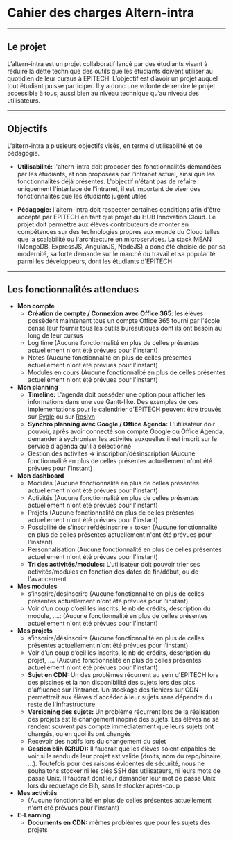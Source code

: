 # Cahier des charges Altern-intra


----
## Le projet
L’altern-intra est un projet collaboratif lancé par des étudiants visant à réduire la dette technique des outils que les étudiants doivent utiliser au quotidien de leur cursus à EPITECH.
L’objectif est d’avoir un projet auquel tout étudiant puisse participer. Il y a donc une volonté de rendre le projet accessible à tous, aussi bien au niveau technique qu’au niveau des utilisateurs.

---
## Objectifs
L'altern-intra a plusieurs objectifs visés, en terme d'utilisabilité et de pédagogie.

- __Utilisabilité:__ l'altern-intra doit proposer des fonctionnalités demandées par les étudiants, et non proposées par l'intranet actuel, ainsi que les fonctionnalités déjà présentes. L'objectif n'étant pas de refaire uniquement l'interface de l'intranet, il est important de viser des fonctionnalités que les étudiants jugent utiles

- __Pédagogie:__ l'altern-intra doit respecter certaines conditions afin d'être accepté par EPITECH en tant que projet du HUB Innovation Cloud. Le projet doit permettre aux élèves contributeurs de monter en compétences sur des technologies propres aux monde du Cloud telles que la scalabilité ou l'architecture en microservices. La stack MEAN (MongoDB, ExpressJS, AngularJS, NodeJS) a donc été choisie de par sa modernité, sa forte demande sur le marché du travail et sa popularité parmi les développeurs, dont les étudiants d'EPITECH

----
## Les fonctionnalités attendues
- __Mon compte__
    - __Création de compte / Connexion avec Office 365__:
les élèves possèdent maintenant tous un compte Office 365 fourni par l'école censé leur fournir tous les outils bureautiques dont ils ont besoin au long de leur cursus
    - Log time (Aucune fonctionnalité en plus de celles présentes actuellement n'ont été prévues pour l'instant)
    - Notes (Aucune fonctionnalité en plus de celles présentes actuellement n'ont été prévues pour l'instant)
    - Modules en cours (Aucune fonctionnalité en plus de celles présentes actuellement n'ont été prévues pour l'instant)
- __Mon planning__
    - __Timeline:__ L'agenda doit posséder une option pour afficher les informations dans une vue Gantt-like. Des exemples de ces implémentations pour le calendrier d'EPITECH peuvent être trouvés sur [Eygle](http://eygle.fr/epitech/tek3) ou sur [Roslyn](https://roslyn.epi.codes/2022/timeline/)
    - __Synchro planning avec Google / Office Agenda:__ L'utilisateur doir pouvoir, après avoir connecté son compte Google ou Office Agenda, demander à sychroniser les activités auxquelles il est inscrit sur le service d'agenda qu'il a sélectionné
    - Gestion des activités => inscription/désinscription (Aucune fonctionnalité en plus de celles présentes actuellement n'ont été prévues pour l'instant)
- __Mon dashboard__
    - Modules (Aucune fonctionnalité en plus de celles présentes actuellement n'ont été prévues pour l'instant)
    - Activités (Aucune fonctionnalité en plus de celles présentes actuellement n'ont été prévues pour l'instant)
    - Projets (Aucune fonctionnalité en plus de celles présentes actuellement n'ont été prévues pour l'instant)
    - Possibilité de s’inscrire/désinscrire + token (Aucune fonctionnalité en plus de celles présentes actuellement n'ont été prévues pour l'instant)
    - Personnalisation (Aucune fonctionnalité en plus de celles présentes actuellement n'ont été prévues pour l'instant)
    - __Tri des activités/modules:__ L'utilisateur doit pouvoir trier ses activités/modules en fonction des dates de fin/début, ou de l'avancement
- __Mes modules__
    - s’inscrire/désinscrire (Aucune fonctionnalité en plus de celles présentes actuellement n'ont été prévues pour l'instant)
    - Voir d’un coup d’oeil les inscrits, le nb de crédits, description du module, ....: (Aucune fonctionnalité en plus de celles présentes actuellement n'ont été prévues pour l'instant)
- __Mes projets__
    - s’inscrire/désinscrire (Aucune fonctionnalité en plus de celles présentes actuellement n'ont été prévues pour l'instant)
    - Voir d’un coup d’oeil les inscrits, le nb de crédits, description du projet, .... (Aucune fonctionnalité en plus de celles présentes actuellement n'ont été prévues pour l'instant)
    - __Sujet en CDN:__ Un des problèmes récurrent au sein d'EPITECH lors des piscines et la non disponibilité des sujets lors des pics d'affluence sur l'intranet. Un stockage des fichiers sur CDN permettrait aux élèves d'accéder à leur sujets sans dépendre du reste de l'infrastructure
    - __Versioning des sujets:__ Un problème récurrent lors de la réalisation des projets est le changement inopiné des sujets. Les élèves ne se rendent souvent pas compte immédiatement que leurs sujets ont changés, ou en quoi ils ont changés
    - Recevoir des notifs lors du changement du sujet
    - __Gestion blih (CRUD):__ Il faudrait que les élèves soient capables de voir si le rendu de leur projet est valide (droits, nom du repo/binaire, ...). Toutefois pour des raisons évidentes de sécurité, nous ne souhaitons stocker ni les clés SSH des utilisateurs, ni leurs mots de passe Unix. Il faudrait dont leur demander leur mot de passe Unix lors du requétage de Bih, sans le stocker après-coup
- __Mes activités__
     - (Aucune fonctionnalité en plus de celles présentes actuellement n'ont été prévues pour l'instant)
- __E-Learning__
    - __Documents en CDN:__ mêmes problèmes que pour les sujets des projets
